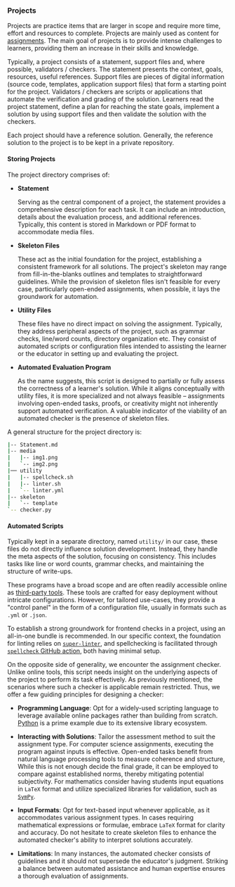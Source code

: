 ### Projects

Projects are practice items that are larger in scope and require more time, effort and resources to complete.
Projects are mainly used as content for [assignments](../../use-deliver/assignments/reading/README.md).
The main goal of projects is to provide intense challenges to learners, providing them an increase in their skills and knowledge.

Typically, a project consists of a statement, support files and, where possible, validators / checkers.
The statement presents the context, goals, resources, useful references.
Support files are pieces of digital information (source code, templates, application support files) that form a starting point for the project.
Validators / checkers are scripts or applications that automate the verification and grading of the solution.
Learners read the project statement, define a plan for reaching the state goals, implement a solution by using support files and then validate the solution with the checkers.

Each project should have a reference solution.
Generally, the reference solution to the project is to be kept in a private repository.

#### Storing Projects

The project directory comprises of:

- **Statement**

  Serving as the central component of a project, the statement provides a comprehensive description for each task.
  It can include an introduction, details about the evaluation process, and additional references.
  Typically, this content is stored in Markdown or PDF format to accommodate media files.

- **Skeleton Files**

  These act as the initial foundation for the project, establishing a consistent framework for all solutions.
  The project's skeleton may range from fill-in-the-blanks outlines and templates to straightforward guidelines.
  While the provision of skeleton files isn't feasible for every case, particularly open-ended assignments, when possible, it lays the groundwork for automation.

- **Utility Files**

  These files have no direct impact on solving the assignment.
  Typically, they address peripheral aspects of the project, such as grammar checks, line/word counts, directory organization etc.
  They consist of automated scripts or configuration files intended to assisting the learner or the educator in setting up and evaluating the project.

- **Automated Evaluation Program**

  As the name suggests, this script is designed to partially or fully assess the correctness of a learner's solution.
  While it aligns conceptually with utility files, it is more specialized and not always feasible – assignments involving open-ended tasks, proofs, or creativity might not inherently support automated verification.
  A valuable indicator of the viability of an automated checker is the presence of skeleton files.

A general structure for the project directory is:

```bash
|-- Statement.md
|-- media
|   |-- img1.png
|   `-- img2.png
|── utility
|   |-- spellcheck.sh
|   |-- linter.sh
|   `-- linter.yml
|-- skeleton
|   `-- template
`-- checker.py
```

#### Automated Scripts

Typically kept in a separate directory, named `utility/` in our case, these files do not directly influence solution development.
Instead, they handle the meta aspects of the solution, focusing on consistency.
This includes tasks like line or word counts, grammar checks, and maintaining the structure of write-ups.

These programs have a broad scope and are often readily accessible online as [third-party tools](#third-party-open-tools-employed).
These tools are crafted for easy deployment without intricate configurations.
However, for tailored use-cases, they provide a "control panel" in the form of a configuration file, usually in formats such as `.yml` or `.json`.

To establish a strong groundwork for frontend checks in a project, using an all-in-one bundle is recommended.
In our specific context, the foundation for linting relies on [`super-linter`](https://github.com/super-linter/super-linter), and spellchecking is facilitated through [`spellcheck` GitHub action](https://github.com/rojopolis/spellcheck-github-actions), both having minimal setup.

On the opposite side of generality, we encounter the assignment checker.
Unlike online tools, this script needs insight on the underlying aspects of the project to perform its task effectively.
As previously mentioned, the scenarios where such a checker is applicable remain restricted.
Thus, we offer a few guiding principles for designing a checker:

- **Programming Language**: Opt for a widely-used scripting language to leverage available online packages rather than building from scratch.
  [Python](https://www.python.org/) is a prime example due to its extensive library ecosystem.

- **Interacting with Solutions**: Tailor the assessment method to suit the assignment type.
  For computer science assignments, executing the program against inputs is effective.
  Open-ended tasks benefit from natural language processing tools to measure coherence and structure,
  While this is not enough decide the final grade, it can be employed to compare against established norms, thereby mitigating potential subjectivity.
  For mathematics consider having students input equations in `LaTeX` format and utilize specialized libraries for validation, such as [`SymPy`](https://www.sympy.org/).

- **Input Formats**: Opt for text-based input whenever applicable, as it accommodates various assignment types.
  In cases requiring mathematical expressions or formulae, embrace `LaTeX` format for clarity and accuracy.
  Do not hesitate to create skeleton files to enhance the automated checker's ability to interpret solutions accurately.

- **Limitations**: In many instances, the automated checker consists of guidelines and it should not supersede the educator's judgment.
  Striking a balance between automated assistance and human expertise ensures a thorough evaluation of assignments.
